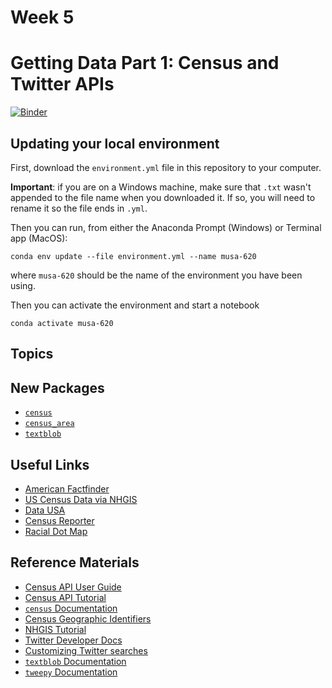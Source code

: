 # Week 5
# Getting Data Part 1: Census and Twitter APIs

[![Binder](https://mybinder.org/badge_logo.svg)](https://mybinder.org/v2/gh/MUSA-620-Spring-2019/week-5/master?filepath=lecture-5.ipynb)

## Updating your local environment

First, download the `environment.yml` file in this repository to your computer.

**Important**: if you are on a Windows machine, make sure that `.txt` wasn't appended to the file name when you downloaded it. If so, you will need to rename it so the file ends in `.yml`.

Then you can run, from either the Anaconda Prompt (Windows) or Terminal app (MacOS):

```
conda env update --file environment.yml --name musa-620
```

where `musa-620` should be the name of the environment you have been using.

Then you can activate the environment and start a notebook

```
conda activate musa-620
```

## Topics

## New Packages

- [`census`](https://github.com/datamade/census)
- [`census_area`](https://github.com/datamade/census_area)
- [`textblob`](https://github.com/sloria/textblob)

## Useful Links

- [American Factfinder](https://factfinder.census.gov)
- [US Census Data via NHGIS](https://www.nhgis.org/)
- [Data USA](https://datausa.io/)
- [Census Reporter](https://censusreporter.org/)
- [Racial Dot Map](https://demographics.coopercenter.org/Racial-Dot-Map)

## Reference Materials

- [Census API User Guide](https://www.census.gov/data/developers/guidance/api-user-guide.html)
- [Census API Tutorial](https://www.census.gov/content/dam/Census/programs-surveys/acs/guidance/training-presentations/20180614_API.pdf)
- [`census` Documentation](https://github.com/datamade/census/blob/master/README.rst)
- [Census Geographic Identifiers](https://www.census.gov/geo/reference/geoidentifiers.html)
- [NHGIS Tutorial](https://www.nhgis.org/sites/www.nhgis.org/files/using_the_nhgis_data_finder.pdf)
- [Twitter Developer Docs](https://developer.twitter.com/en/docs/basics/getting-started)
- [Customizing Twitter searches](https://developer.twitter.com/en/docs/tweets/rules-and-filtering/overview/standard-operators)
- [`textblob` Documentation](https://textblob.readthedocs.io/)
- [`tweepy` Documentation](https://tweepy.readthedocs.io/)
